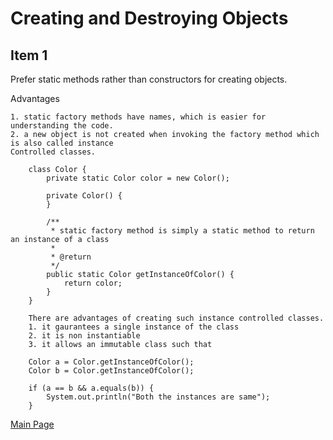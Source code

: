 # Creating and Destroying Objects

## Item 1

Prefer static methods rather than constructors for creating objects.

Advantages

    1. static factory methods have names, which is easier for understanding the code.
    2. a new object is not created when invoking the factory method which is also called instance 
    Controlled classes.
    
        class Color {
            private static Color color = new Color();
        
            private Color() {
            }
        
            /**
             * static factory method is simply a static method to return an instance of a class
             *
             * @return
             */
            public static Color getInstanceOfColor() {
                return color;
            }
        }
        
        There are advantages of creating such instance controlled classes.
        1. it gaurantees a single instance of the class
        2. it is non instantiable
        3. it allows an immutable class such that 
        
        Color a = Color.getInstanceOfColor();
        Color b = Color.getInstanceOfColor();
        
        if (a == b && a.equals(b)) {
            System.out.println("Both the instances are same");
        }
    


[Main Page](https://github.com/arun786/BestPractisesInJava/blob/master/Documentation/CreatingAndDestroyingObjects.md)